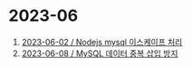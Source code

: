 # 2023-06

1. [2023-06-02 / Nodejs mysql 이스케이프 처리](2023-06-02.md)
2. [2023-06-08 / MySQL 데이터 중복 삽입 방지](2023-06-08.md)
